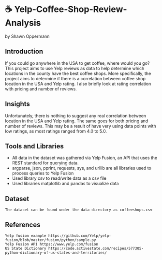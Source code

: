 # ☕ Yelp-Coffee-Shop-Review-Analysis

by Shawn Oppermann

## Introduction

If you could go anywhere in the USA to get coffee, where would you go? This project aims to use Yelp reviews as data to help determine which locations in the county have the best coffee shops. More specifically, the project aims to determine if there is a correlation between coffee shop location in the USA and Yelp rating. I also briefly look at rating correlation with pricing and number of reviews.

## Insights

Unfortunately, there is nothing to suggest any real correlation between location in the USA and Yelp rating. The same goes for both pricing and number of reviews. This may be a result of have very using data points with low ratings, as most ratings ranged from 4.0 to 5.0.

## Tools and Libraries

   * All data in the dataset was gathered via Yelp Fusion, an API that uses the REST standard for querying data.
   * argparse, json, pprint, requests, sys, and urllib are all libraries used to process queries to Yelp Fusion
   * Used library csv to read/write data as a csv file
   * Used libraries matplotlib and pandas to visualize data

## Dataset

    The dataset can be found under the data directory as coffeeshops.csv
    
## References

    Yelp fusion example https://github.com/Yelp/yelp-fusion/blob/master/fusion/python/sample.py
    Yelp Fusion API https://www.yelp.com/fusion
    US State Dictionary https://code.activestate.com/recipes/577305-python-dictionary-of-us-states-and-territories/